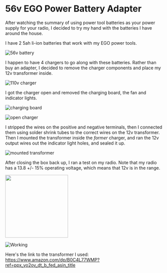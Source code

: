 # 56v EGO Power Battery Adapter

After watching the summary of using power tool batteries as your power supply for your radio, I decided to try my hand with the batteries I have around the house.

I have 2 5ah li-ion batteries that work with my EGO power tools.

![56v battery](/56v%20ego%20battery/pictures/IMG_20250130_180505084.jpg)

I happen to have 4 chargers to go along with these batteries. Rather than buy an adapter, I decided to remove the charger components and place my 12v transformer inside.

![110v charger](/56v%20ego%20battery/pictures/IMG_20250130_180456907_HDR.jpg)

I got the charger open and removed the charging board, the fan and indicator lights.

![charging board](/56v%20ego%20battery/pictures/IMG_20250130_180526457_HDR.jpg)

![open charger](/56v%20ego%20battery/pictures/IMG_20250130_181134125_HDR.jpg)

I stripped the wires on the positive and negative terminals, then I connected them using solder shrink tubes to the correct wires on the 12v transformer. Then I mounted the transformer inside the _former_ charger, and ran the 12v output wires out the indicator light holes, and sealed it up.

![mounted transformer](/56v%20ego%20battery/pictures/IMG_20250130_181641018_HDR.jpg)

After closing the box back up, I ran a test on my radio. Note that my radio has a 13.8 +/- 15% operating voltage, which means that 12v is in the range.

<img src="/56v%20ego%20battery/pictures/IMG_20250130_184943615.jpg" width="200">

![Working](/56v%20ego%20battery/pictures/IMG_20250130_184943615.jpg)


Here's the link to the transformer I used:
https://www.amazon.com/dp/B0C4L77WMP?ref=ppx_yo2ov_dt_b_fed_asin_title